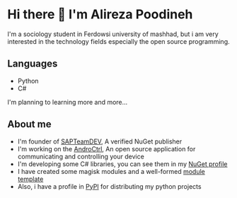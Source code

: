 # Hi there 👋 I'm Alireza Poodineh

I'm a sociology student in Ferdowsi university of mashhad,
but i am very interested in the technology fields especially the open source programming.

## Languages
* Python
* C#

I'm planning to learning more and more...

## About me
* I'm founder of [SAPTeamDEV](https://github.com/SAPTeamDEV), A verified NuGet publisher
* I'm working on the [AndroCtrl](https://github.com/SAPTeamDEV/AndroCtrl),
An open source application for communicating and controlling your device
* I'm developing some C# libraries, you can see them in my [NuGet profile](https://www.nuget.org/profiles/Ali_p1986)
* I have created some magisk modules and a well-formed [module template](https://github.com/SAPTeamDEV/Magisk-Module-Template)
* Also, i have a profile in [PyPI](https://pypi.org/user/Ali_p1986) for distributing my python projects
